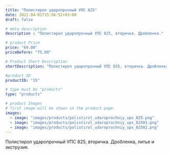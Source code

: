 ```yaml
---
title: "Полистирол ударопрочный УПС 825"
date: 2021-04-01T15:56:52+03:00
draft: false

# meta description
description : "Полистирол ударопрочный УПС 825, вторичка. Дробленка."

# product Price
price: "69.00"
priceBefore: "75.00"

# Product Short Description
shortDescription: "Полистирол ударопрочный УПС 825, вторичка. Дробленка."

#product ID
productID: "15"

# type must be "products"
type: "products"

# product Images
# first image will be shown in the product page
images:
  - image: "images/products/polistirol_udaroprochniy_ups_825.png"
  - image: "images/products/polistirol_udaroprochniy_ups_82501.png"
  - image: "images/products/polistirol_udaroprochniy_ups_82502.png"
---
```


Полистирол ударопрочный УПС 825, вторичка. Дробленка, литье и экструзия.
